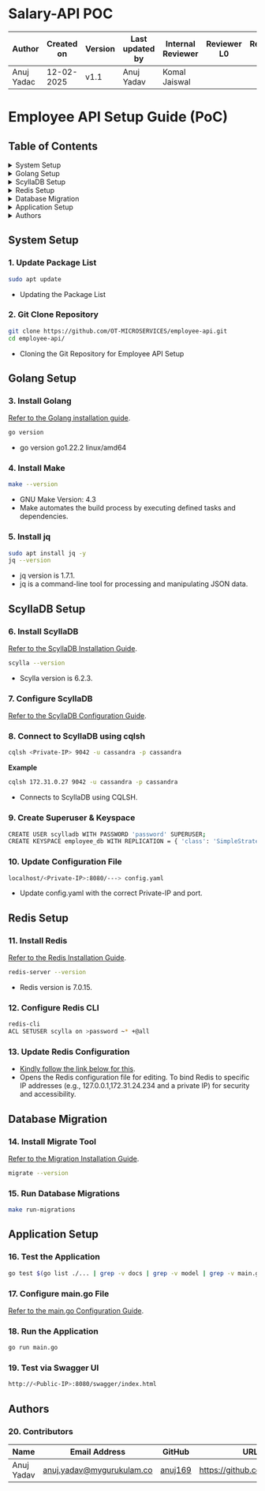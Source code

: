 # **Salary-API POC**

| **Author** | **Created on** | **Version** | **Last updated by**|**Internal Reviewer** |**Reviewer L0** |**Reviewer L1** |**Reviewer L2** |
|------------|---------------------------|-------------|---------------------|-------------|-------------|-------------|-------------|
| Anuj Yadac|   12-02-2025             | v1.1          | Anuj Yadav      |  Komal Jaiswal |  |   |      |

# Employee API Setup Guide (PoC)

## **Table of Contents**

<details>
  <summary>System Setup</summary>

  - [1. Update Package List](#1-update-package-list)
  - [2. Git Clone Repository](#2-git-clone-repository)

</details>

<details>
  <summary>Golang Setup</summary>

  - [3. Install Golang](#3-install-golang)
  - [4. Install Make](#4-install-make)
  - [5. Install jq](#5-install-jq)

</details>

<details>
  <summary>ScyllaDB Setup</summary>

  - [6. Install ScyllaDB](#6-install-scylladb)
  - [7. Configure ScyllaDB](#7-configure-scylladb)
  - [8. Connect to ScyllaDB using cqlsh](#8-connect-to-scylladb-using-cqlsh)
  - [9. Create Superuser & Keyspace](#9-create-superuser--keyspace)
  - [10. Update Configuration File](#10-update-configuration-file)

</details>

<details>
  <summary>Redis Setup</summary>

  - [11. Install Redis](#11-install-redis)
  - [12. Configure Redis CLI](#12-configure-redis-cli)
  - [13. Update Redis Configuration](#13-update-redis-configuration)

</details>

<details>
  <summary>Database Migration</summary>

  - [14. Install Migrate Tool](#14-install-migrate-tool)
  - [15. Run Database Migrations](#15-run-database-migrations)

</details>

<details>
  <summary>Application Setup</summary>

  - [16. Test the Application](#16-test-the-application)
  - [17. Configure main.go File](#17-configure-maingo-file)
  - [18. Run the Application](#18-run-the-application)
  - [19. Test via Swagger UI](#19-test-via-swagger-ui)

</details>

<details>
  <summary>Authors</summary>

  - [20. Contributors](#20-contributors)

</details>

## System Setup

### 1. Update Package List
```bash
sudo apt update
```
- Updating the Package List

### 2. Git Clone Repository
```bash
git clone https://github.com/OT-MICROSERVICES/employee-api.git
cd employee-api/
```
- Cloning the Git Repository for Employee API Setup

## Golang Setup

### 3. Install Golang
[Refer to the Golang installation guide](https://github.com/snaatak-Zero-Downtime-Crew/Documentation/tree/Anuj-SCRUM-6/Common/Software/Golang/Installation).
```bash
go version
```
- go version go1.22.2 linux/amd64

### 4. Install Make
```bash
make --version
```
- GNU Make Version: 4.3
- Make automates the build process by executing defined tasks and dependencies.

### 5. Install jq
```bash
sudo apt install jq -y
jq --version
```
- jq version is 1.7.1.
- jq is a command-line tool for processing and manipulating JSON data.

## ScyllaDB Setup

### 6. Install ScyllaDB
[Refer to the ScyllaDB Installation Guide](https://github.com/snaatak-Zero-Downtime-Crew/Documentation/tree/Rohit-SCRUM-16/OT%20MS%20Understanding/Database/ScyllaDB/POC).
```bash
scylla --version
```
- Scylla version is 6.2.3.

### 7. Configure ScyllaDB
[Refer to the ScyllaDB Configuration Guide](https://github.com/snaatak-Zero-Downtime-Crew/Documentation/tree/0f733ece2fe86ac7ecc0bb83937310b5698e63fa/Common/Software/ScyllaDB/Configuration).

### 8. Connect to ScyllaDB using cqlsh
```bash
cqlsh <Private-IP> 9042 -u cassandra -p cassandra
```
**Example**
```bash
cqlsh 172.31.0.27 9042 -u cassandra -p cassandra
```
- Connects to ScyllaDB using CQLSH.

### 9. Create Superuser & Keyspace
```bash
CREATE USER scylladb WITH PASSWORD 'password' SUPERUSER;
CREATE KEYSPACE employee_db WITH REPLICATION = { 'class': 'SimpleStrategy', 'replication_factor': 1 };
```

### 10. Update Configuration File
```bash
localhost/<Private-IP>:8080/---> config.yaml
```
- Update config.yaml with the correct Private-IP and port.

## Redis Setup

### 11. Install Redis
[Refer to the Redis Installation Guide](https://github.com/snaatak-Zero-Downtime-Crew/Documentation/blob/Mohit-SCRUM-12/Common/Software/Redis/Installation/README.md).
```bash
redis-server --version
```
- Redis version is 7.0.15.

### 12. Configure Redis CLI
```bash
redis-cli
ACL SETUSER scylla on >password ~* +@all
```
### 13. Update Redis Configuration

- [Kindly follow the link below for this](https://github.com/snaatak-Zero-Downtime-Crew/Documentation/tree/Mohit-SCRUM-12/Common/Software/Redis/Configuration).
- Opens the Redis configuration file for editing. To bind Redis to specific IP addresses (e.g., 127.0.0.1,172.31.24.234 and a private IP) for security and accessibility.

## Database Migration

### 14. Install Migrate Tool
[Refer to the Migration Installation Guide](https://github.com/snaatak-Zero-Downtime-Crew/Documentation/blob/Nikita-SCRUM-8/Common/Software/Migration/Installation/README.md).
```bash
migrate --version
```

### 15. Run Database Migrations
```bash
make run-migrations
```

## Application Setup

### 16. Test the Application
```bash
go test $(go list ./... | grep -v docs | grep -v model | grep -v main.go) -coverprofile cover.out
```

### 17. Configure main.go File
[Refer to the main.go Configuration Guide](https://github.com/snaatak-Zero-Downtime-Crew/Documentation/blob/Anuj-SCRUM-6/Common/Software/Golang/Configuration/README.md).

### 18. Run the Application
```bash
go run main.go
```

### 19. Test via Swagger UI
```bash
http://<Public-IP>:8080/swagger/index.html
```

## Authors

### 20. Contributors
| Name | Email Address | GitHub | URL |
|------|--------------|--------|-----|
| Anuj Yadav | anuj.yadav@mygurukulam.co | [anuj169](https://github.com/anuj169) | https://github.com/anuj169 |
